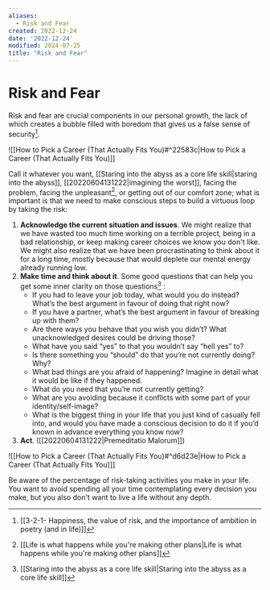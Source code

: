 ```yaml
---
aliases:
  - Risk and Fear
created: 2022-12-24
date: '2022-12-24'
modified: 2024-07-25
title: "Risk and Fear"
---
```


# Risk and Fear

Risk and fear are crucial components in our personal growth, the lack of which creates a bubble filled with boredom that gives us a false sense of security[^1].

![[How to Pick a Career (That Actually Fits You)#^22583c|How to Pick a Career (That Actually Fits You)]]

Call it whatever you want, [[Staring into the abyss as a core life skill|staring into the abyss]], [[20220604131222|imagining the worst]], facing the problem, facing the unpleasant[^2], or getting out of our comfort zone; what is important is that we need to make conscious steps to build a virtuous loop by taking the risk:

1. **Acknowledge the current situation and issues**. We might realize that we have wasted too much time working on a terrible project, being in a bad relationship, or keep making career choices we know you don't like. We might also realize that we have been procrastinating to think about it for a long time, mostly because that would deplete our mental energy already running low.
2. **Make time and think about it**. Some good questions that can help you get some inner clarity on those questions[^3] :
	* If you had to leave your job today, what would you do instead? What’s the best argument in favour of doing that right now?
	* If you have a partner, what’s the best argument in favour of breaking up with them?
	* Are there ways you behave that you wish you didn’t? What unacknowledged desires could be driving those?
	* What have you said “yes” to that you wouldn’t say “hell yes” to?
	* Is there something you “should” do that you’re not currently doing? Why?
	* What bad things are you afraid of happening? Imagine in detail what it would be like if they happened.
	* What do you need that you’re not currently getting?
	* What are you avoiding because it conflicts with some part of your identity/self-image?
	* What is the biggest thing in your life that you just kind of casually fell into, and would you have made a conscious decision to do it if you’d known in advance everything you know now?
3. **Act**. ([[20220604131222|Premeditatio Malorum]])

![[How to Pick a Career (That Actually Fits You)#^d6d23e|How to Pick a Career (That Actually Fits You)]]

Be aware of the percentage of risk-taking activities you make in your life. You want to avoid spending all your time contemplating every decision you make, but you also don't want to live a life without any depth.

[^1]: [[3-2-1- Happiness, the value of risk, and the importance of ambition in poetry (and in life)]]
[^2]: [[Life is what happens while you're making other plans|Life is what happens while you're making other plans]]
[^3]: [[Staring into the abyss as a core life skill|Staring into the abyss as a core life skill]]